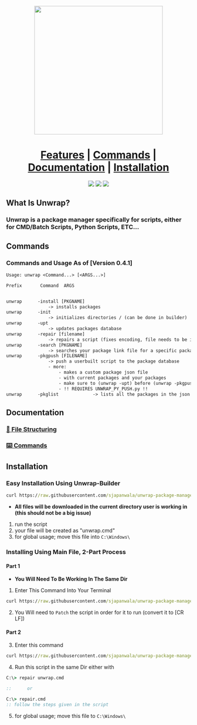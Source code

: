 <p align="center">
<img src="https://github.com/sjapanwala/unwrap-package-manager/assets/92124191/151df451-49d2-49ca-948a-f22d27ea7332" width="350" lenght="350">
</p>

# <center> [Features](#what-is-unwrap) | [Commands](#commands) |  [Documentation](#documentation) | [Installation](#installation)


<p align="center">
<img src="https://img.shields.io/badge/Version-0.4.1-red">
<img src="https://img.shields.io/badge/Windows-11-green">
<img src="https://img.shields.io/badge/Windows-10-green">
</p>

## What Is Unwrap?
### Unwrap is a package manager specifically for scripts, either for CMD/Batch Scripts, Python Scripts, ETC...


## Commands

### Commands and Usage As of [Version 0.4.1]

```txt
Usage: unwrap <Command...> [<ARGS...>]
```

```txt
Prefix       Command  ARGS    


unwrap      -install [PKGNAME]  
                -> installs packages
unwrap      -init               
                -> initializes directories / (can be done in builder)
unwrap      -upt                
                -> updates packages database
unwrap      -repair [filename]  
                -> repairs a script (fixes encoding, file needs to be in same dir as in config)
unwrap      -search [PKGNAME]  
                -> searches your package link file for a specific package, user may need to update (unwrap -upt)
unwrap      -pkgpush [FILENAME] 
                -> push a userbuilt script to the package database
                - more: 
                    - makes a custom package json file 
                    - with current packages and your packages
                    - make sure to (unwrap -upt) before (unwrap -pkgpush)
                    - !! REQUIRES UNWRAP_PY_PUSH.py !!
unwrap      -pkglist             -> lists all the packages in the json link file, your packages and source packages may not be aligned
```
## Documentation
### [📁 File Structuring](https://github.com/sjapanwala/unwrap-package-manager/blob/main/.documentation/filestructure.md)
### [⌨️ Commands](https://github.com/sjapanwala/unwrap-package-manager/blob/main/.documentation/commands.md)

## Installation

### Easy Installation Using Unwrap-Builder
```cmd
curl https://raw.githubusercontent.com/sjapanwala/unwrap-package-manager/main/.packages/builder.cmd -o unwrap_builder.cmd
```
- **All files will be downloaded in the current directory user is working in (this should not be a big issue)**
1) run the script
2) your file will be created as "unwrap.cmd"
3) for global usage; move this file into `C:\Windows\`

### Installing Using Main File, 2-Part Process
#### Part 1
- **You Will Need To Be Working In The Same Dir**
1) Enter This Command Into Your Terminal
```cmd
curl https://raw.githubusercontent.com/sjapanwala/unwrap-package-manager/main/.packages/unwrap.cmd -o unwrap.cmd
```
2) You Will need to `Patch` the script in order for it to run (convert it to [CR LF])
#### Part 2
3) Enter this command
```cmd
curl https://raw.githubusercontent.com/sjapanwala/unwrap-package-manager/main/.packages/repair.cmd -o repair.cmd
```
4) Run this script in the same Dir either with 
```cmd
C:\> repair unwrap.cmd

::      or

C:\> repair.cmd
:: follow the steps given in the script
```
5) for global usage; move this file to `C:\Windows\`


